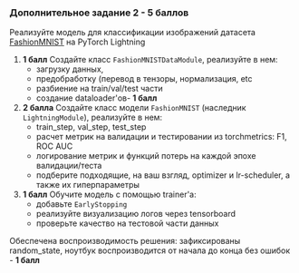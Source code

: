 ### Дополнительное задание 2 - 5 баллов

Реализуйте модель для классификации изображений датасета [FashionMNIST](https://pytorch.org/vision/0.20/generated/torchvision.datasets.FashionMNIST.html#torchvision.datasets.FashionMNIST) на PyTorch Lightning
1. **1 балл** Создайте класс `FashionMNISTDataModule`, реализуйте в нем:
    - загрузку данных, 
    - предобработку (перевод в тензоры, нормализация, etc
    - разбиение на train/val/test части
    - создание dataloader'ов- **1 балл**
2. **2 балла** Создайте класс модели `FashionMNIST` (наследник `LightningModule`), реализуйте в нем:
    - train_step, val_step, test_step
    - расчет метрик на валидации и тестировании из torchmetrics: F1, ROC AUC
    - логирование метрик и функций потерь на каждой эпохе валидации/теста
    - подберите подходящие, на ваш взгляд, optimizer и lr-scheduler, а также их гиперпараметры
3. **1 балл** Обучите модель с помощью trainer'а:
    - добавьте `EarlyStopping`
    - реализуйте визуализацию логов через tensorboard
    - проверьте качество на тестовой части данных
    

Обеспечена воспроизводимость решения: зафиксированы random_state, ноутбук воспроизводится от начала до конца без ошибок - **1 балл**
